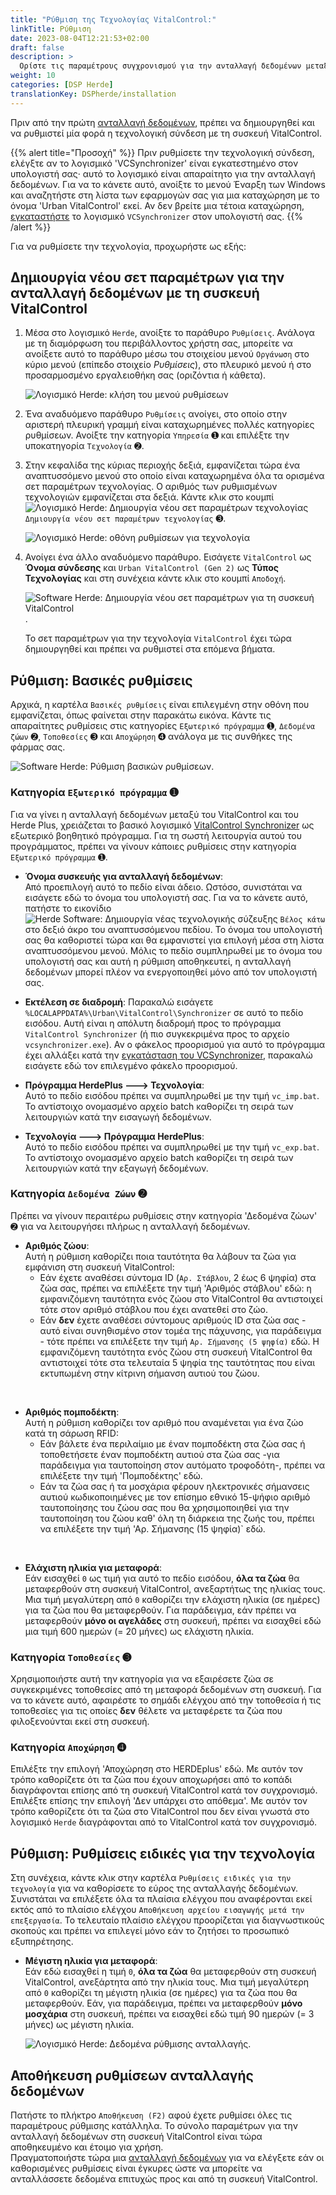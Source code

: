 ```yaml
---
title: "Ρύθμιση της Τεχνολογίας VitalControl:"
linkTitle: Ρύθμιση
date: 2023-08-04T12:21:53+02:00
draft: false
description: >
  Ορίστε τις παραμέτρους συγχρονισμού για την ανταλλαγή δεδομένων μεταξύ του λογισμικού *Herde* και της συσκευής VitalControl.
weight: 10
categories: [DSP Herde]
translationKey: DSPherde/installation
---
```

Πριν από την πρώτη [ανταλλαγή δεδομένων](../data-exchange/), πρέπει να δημιουργηθεί και να ρυθμιστεί μία φορά η τεχνολογική σύνδεση με τη συσκευή VitalControl.

{{% alert title="Προσοχή" %}}
Πριν ρυθμίσετε την τεχνολογική σύνδεση, ελέγξτε αν το λογισμικό 'VCSynchronizer' είναι εγκατεστημένο στον υπολογιστή σας· αυτό το λογισμικό είναι απαραίτητο για την ανταλλαγή δεδομένων. Για να το κάνετε αυτό, ανοίξτε το μενού Έναρξη των Windows και αναζητήστε στη λίστα των εφαρμογών σας για μια καταχώρηση με το όνομα 'Urban VitalControl' εκεί. Αν δεν βρείτε μια τέτοια καταχώρηση, [εγκαταστήστε](../../vcsynchronizer/installation/) το λογισμικό `VCSynchronizer` στον υπολογιστή σας.
{{% /alert %}}

Για να ρυθμίσετε την τεχνολογία, προχωρήστε ως εξής:

## Δημιουργία νέου σετ παραμέτρων για την ανταλλαγή δεδομένων με τη συσκευή VitalControl

1. Μέσα στο λογισμικό `Herde`, ανοίξτε το παράθυρο `Ρυθμίσεις`. Ανάλογα με τη διαμόρφωση του περιβάλλοντος χρήστη σας, μπορείτε να ανοίξετε αυτό το παράθυρο μέσω του στοιχείου μενού `Οργάνωση` στο κύριο μενού (επίπεδο στοιχείο _Ρυθμίσεις_), στο πλευρικό μενού ή στο προσαρμοσμένο εργαλειοθήκη σας (οριζόντια ή κάθετα).

   ![Λογισμικό Herde: κλήση του μενού ρυθμίσεων](../screenshots/settings.png "Herde: κλήση Ρυθμίσεων")

1. Ένα αναδυόμενο παράθυρο `Ρυθμίσεις` ανοίγει, στο οποίο στην αριστερή πλευρική γραμμή είναι καταχωρημένες πολλές κατηγορίες ρυθμίσεων. Ανοίξτε την κατηγορία `Υπηρεσία` ➊ και επιλέξτε την υποκατηγορία `Τεχνολογία` ➋.

1. Στην κεφαλίδα της κύριας περιοχής δεξιά, εμφανίζεται τώρα ένα αναπτυσσόμενο μενού στο οποίο είναι καταχωρημένα όλα τα ορισμένα σετ παραμέτρων τεχνολογίας. Ο αριθμός των ρυθμισμένων τεχνολογιών εμφανίζεται στα δεξιά. Κάντε κλικ στο κουμπί ![Λογισμικό Herde: Δημιουργία νέου σετ παραμέτρων τεχνολογίας](/icons/new.png "Herde: Δημιουργία Σύνδεσης Τεχνολογίας") `Δημιουργία νέου σετ παραμέτρων τεχνολογίας` ➌.

   ![Λογισμικό Herde: οθόνη ρυθμίσεων για τεχνολογία](../screenshots/settings-technology.png "Herde: Ρυθμίσεις για Τεχνολογία")

1. Ανοίγει ένα άλλο αναδυόμενο παράθυρο. Εισάγετε `VitalControl` ως **Όνομα σύνδεσης** και `Urban VitalControl (Gen 2)` ως **Τύπος Τεχνολογίας** και στη συνέχεια κάντε κλικ στο κουμπί `Αποδοχή`.

   ![Software Herde: Δημιουργία νέου σετ παραμέτρων για τη συσκευή VitalControl](../screenshots/new-technology.png "Δημιουργία νέας τεχνολογίας: VitalControl").

   Το σετ παραμέτρων για την τεχνολογία `VitalControl` έχει τώρα δημιουργηθεί και πρέπει να ρυθμιστεί στα επόμενα βήματα.

## Ρύθμιση: Βασικές ρυθμίσεις

Αρχικά, η καρτέλα `Βασικές ρυθμίσεις` είναι επιλεγμένη στην οθόνη που εμφανίζεται, όπως φαίνεται στην παρακάτω εικόνα. Κάντε τις απαραίτητες ρυθμίσεις στις κατηγορίες `Εξωτερικό πρόγραμμα` ➊, `Δεδομένα ζώων` ➋, `Τοποθεσίες` ➌ και `Αποχώρηση` ➍ ανάλογα με τις συνθήκες της φάρμας σας.

   ![Software Herde: Ρύθμιση βασικών ρυθμίσεων](../screenshots/basic-settings.png "Τεχνολογία VitalControl: Βασικές ρυθμίσεις").
   
### Κατηγορία `Εξωτερικό πρόγραμμα` ➊

Για να γίνει η ανταλλαγή δεδομένων μεταξύ του VitalControl και του Herde Plus, χρειάζεται το βασικό λογισμικό [VitalControl Synchronizer](../../vcsynchronizer) ως εξωτερικό βοηθητικό πρόγραμμα. Για τη σωστή λειτουργία αυτού του προγράμματος, πρέπει να γίνουν κάποιες ρυθμίσεις στην κατηγορία `Εξωτερικό πρόγραμμα` ➊.

- **Όνομα συσκευής για ανταλλαγή δεδομένων**:  
  Από προεπιλογή αυτό το πεδίο είναι άδειο. Ωστόσο, συνιστάται να εισάγετε εδώ το όνομα του υπολογιστή σας. Για να το κάνετε αυτό, πατήστε το εικονίδιο ![Herde Software: Δημιουργία νέας τεχνολογικής σύζευξης](/icons/arrow-down.png "Herde: Δημιουργία τεχνολογικής σύζευξης") `Βέλος κάτω` στο δεξιό άκρο του αναπτυσσόμενου πεδίου. Το όνομα του υπολογιστή σας θα καθοριστεί τώρα και θα εμφανιστεί για επιλογή μέσα στη λίστα αναπτυσσόμενου μενού. Μόλις το πεδίο συμπληρωθεί με το όνομα του υπολογιστή σας και αυτή η ρύθμιση αποθηκευτεί, η ανταλλαγή δεδομένων μπορεί πλέον να ενεργοποιηθεί μόνο από τον υπολογιστή σας.

- **Εκτέλεση σε διαδρομή**:
  Παρακαλώ εισάγετε `%LOCALAPPDATA%\Urban\VitalControl\Synchronizer` σε αυτό το πεδίο εισόδου. Αυτή είναι η απόλυτη διαδρομή προς το πρόγραμμα `VitalControl Synchronizer` (ή πιο συγκεκριμένα προς το αρχείο `vcsynchronizer.exe`). Αν ο φάκελος προορισμού για αυτό το πρόγραμμα έχει αλλάξει κατά την [εγκατάσταση του VCSynchronizer](../../vcsynchronizer/installation), παρακαλώ εισάγετε εδώ τον επιλεγμένο φάκελο προορισμού.

- **Πρόγραμμα HerdePlus 🡒 Τεχνολογία**:  
  Αυτό το πεδίο εισόδου πρέπει να συμπληρωθεί με την τιμή `vc_imp.bat`. Το αντίστοιχο ονομασμένο αρχείο batch καθορίζει τη σειρά των λειτουργιών κατά την εισαγωγή δεδομένων.

- **Τεχνολογία 🡒 Πρόγραμμα HerdePlus**:  
  Αυτό το πεδίο εισόδου πρέπει να συμπληρωθεί με την τιμή `vc_exp.bat`. Το αντίστοιχο ονομασμένο αρχείο batch καθορίζει τη σειρά των λειτουργιών κατά την εξαγωγή δεδομένων.

### Κατηγορία `Δεδομένα Ζώων` ➋

Πρέπει να γίνουν περαιτέρω ρυθμίσεις στην κατηγορία 'Δεδομένα ζώων' ➋ για να λειτουργήσει πλήρως η ανταλλαγή δεδομένων.

- **Αριθμός ζώου**:  
  Αυτή η ρύθμιση καθορίζει ποια ταυτότητα θα λάβουν τα ζώα για εμφάνιση στη συσκευή VitalControl:
  - Εάν έχετε αναθέσει σύντομα ID (`Αρ. Στάβλου`, 2 έως 6 ψηφία) στα ζώα σας, πρέπει να επιλέξετε την τιμή 'Αριθμός στάβλου' εδώ: η εμφανιζόμενη ταυτότητα ενός ζώου στο VitalControl θα αντιστοιχεί τότε στον αριθμό στάβλου που έχει ανατεθεί στο ζώο.
  - Εάν **δεν** έχετε αναθέσει σύντομους αριθμούς ID στα ζώα σας - αυτό είναι συνηθισμένο στον τομέα της πάχυνσης, για παράδειγμα - τότε πρέπει να επιλέξετε την τιμή `Αρ. Σήμανσης (5 ψηφία)` εδώ. Η εμφανιζόμενη ταυτότητα ενός ζώου στη συσκευή VitalControl θα αντιστοιχεί τότε στα τελευταία 5 ψηφία της ταυτότητας που είναι εκτυπωμένη στην κίτρινη σήμανση αυτιού του ζώου.

<br>

- **Αριθμός πομποδέκτη**:  
  Αυτή η ρύθμιση καθορίζει τον αριθμό που αναμένεται για ένα ζώο κατά τη σάρωση RFID:  
  - Εάν βάλετε ένα περιλαίμιο με έναν πομποδέκτη στα ζώα σας ή τοποθετήσετε έναν πομποδέκτη αυτιού στα ζώα σας -για παράδειγμα για ταυτοποίηση στον αυτόματο τροφοδότη-, πρέπει να επιλέξετε την τιμή 'Πομποδέκτης' εδώ.
  - Εάν τα ζώα σας ή τα μοσχάρια φέρουν ηλεκτρονικές σήμανσεις αυτιού κωδικοποιημένες με τον επίσημο εθνικό 15-ψήφιο αριθμό ταυτοποίησης του ζώου σας που θα χρησιμοποιηθεί για την ταυτοποίηση του ζώου καθ' όλη τη διάρκεια της ζωής του, πρέπει να επιλέξετε την τιμή 'Αρ. Σήμανσης (15 ψηφία)` εδώ.

<br>

- **Ελάχιστη ηλικία για μεταφορά**:  
  Εάν εισαχθεί `0` ως τιμή για αυτό το πεδίο εισόδου, **όλα τα ζώα** θα μεταφερθούν στη συσκευή VitalControl, ανεξαρτήτως της ηλικίας τους. Μια τιμή μεγαλύτερη από `0` καθορίζει την ελάχιστη ηλικία (σε ημέρες) για τα ζώα που θα μεταφερθούν. Για παράδειγμα, εάν πρέπει να μεταφερθούν **μόνο οι αγελάδες** στη συσκευή, πρέπει να εισαχθεί εδώ μια τιμή 600 ημερών (= 20 μήνες) ως ελάχιστη ηλικία.

### Κατηγορία `Τοποθεσίες` ➌

Χρησιμοποιήστε αυτή την κατηγορία για να εξαιρέσετε ζώα σε συγκεκριμένες τοποθεσίες από τη μεταφορά δεδομένων στη συσκευή. Για να το κάνετε αυτό, αφαιρέστε το σημάδι ελέγχου από την τοποθεσία ή τις τοποθεσίες για τις οποίες **δεν** θέλετε να μεταφέρετε τα ζώα που φιλοξενούνται εκεί στη συσκευή.

### Κατηγορία `Αποχώρηση` ➍

Επιλέξτε την επιλογή 'Αποχώρηση στο HERDEplus' εδώ. Με αυτόν τον τρόπο καθορίζετε ότι τα ζώα που έχουν αποχωρήσει από το κοπάδι διαγράφονται επίσης από τη συσκευή VitalControl κατά τον συγχρονισμό.
Επιλέξτε επίσης την επιλογή 'Δεν υπάρχει στο απόθεμα'. Με αυτόν τον τρόπο καθορίζετε ότι τα ζώα στο VitalControl που δεν είναι γνωστά στο λογισμικό `Herde` διαγράφονται από το VitalControl κατά τον συγχρονισμό.

## Ρύθμιση: Ρυθμίσεις ειδικές για την τεχνολογία

Στη συνέχεια, κάντε κλικ στην καρτέλα `Ρυθμίσεις ειδικές για την τεχνολογία` για να καθορίσετε το εύρος της ανταλλαγής δεδομένων. Συνιστάται να επιλέξετε όλα τα πλαίσια ελέγχου που αναφέρονται εκεί εκτός από το πλαίσιο ελέγχου `Αποθήκευση αρχείου εισαγωγής μετά την επεξεργασία`. Το τελευταίο πλαίσιο ελέγχου προορίζεται για διαγνωστικούς σκοπούς και πρέπει να επιλεγεί μόνο εάν το ζητήσει το προσωπικό εξυπηρέτησης.

- **Μέγιστη ηλικία για μεταφορά**:  
  Εάν εδώ εισαχθεί η τιμή `0`, **όλα τα ζώα** θα μεταφερθούν στη συσκευή VitalControl, ανεξάρτητα από την ηλικία τους. Μια τιμή μεγαλύτερη από `0` καθορίζει τη μέγιστη ηλικία (σε ημέρες) για τα ζώα που θα μεταφερθούν. Εάν, για παράδειγμα, πρέπει να μεταφερθούν **μόνο μοσχάρια** στη συσκευή, πρέπει να εισαχθεί εδώ τιμή 90 ημερών (= 3 μήνες) ως μέγιστη ηλικία.

   ![Λογισμικό Herde: Δεδομένα ρύθμισης ανταλλαγής](../screenshots/technology-specific-settings.png "Ανταλλαγή δεδομένων: ειδικές ρυθμίσεις").

## Αποθήκευση ρυθμίσεων ανταλλαγής δεδομένων

Πατήστε το πλήκτρο `Αποθήκευση (F2)` αφού έχετε ρυθμίσει όλες τις παραμέτρους ρύθμισης κατάλληλα. Το σύνολο παραμέτρων για την ανταλλαγή δεδομένων στη συσκευή VitalControl είναι τώρα αποθηκευμένο και έτοιμο για χρήση.  
Πραγματοποιήστε τώρα μια [ανταλλαγή δεδομένων](../data-exchange/) για να ελέγξετε εάν οι καθορισμένες ρυθμίσεις είναι έγκυρες ώστε να μπορείτε να ανταλλάσσετε δεδομένα επιτυχώς προς και από τη συσκευή VitalControl.
